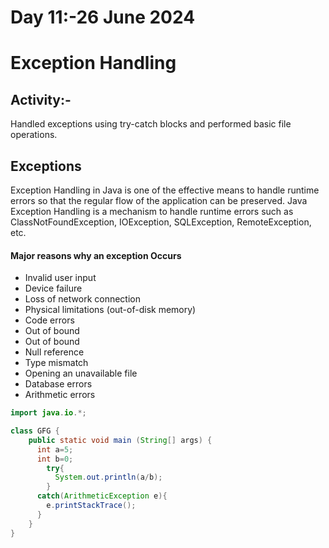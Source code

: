 # Day 11:-26 June 2024

# Exception Handling

## Activity:-
Handled exceptions using try-catch blocks and performed basic file operations.

## Exceptions
Exception Handling in Java is one of the effective means to handle runtime errors so that the regular flow of the application can be preserved. Java Exception Handling is a mechanism to handle runtime errors such as ClassNotFoundException, IOException, SQLException, RemoteException, etc.
#### Major reasons why an exception Occurs
<ul>
    <li>Invalid user input</li>
    <li>Device failure</li>
    <li>Loss of network connection</li>
    <li>Physical limitations (out-of-disk memory)</li>
    <li>Code errors</li>
    <li>Out of bound</li>
    <li>Out of bound</li>
    <li>Null reference</li>
    <li>Type mismatch</li>
    <li>Opening an unavailable file</li>
    <li>Database errors</li>
    <li>Arithmetic errors</li>
</ul>

```java
import java.io.*;

class GFG {
    public static void main (String[] args) {
      int a=5;
      int b=0;
        try{
          System.out.println(a/b);
        }
      catch(ArithmeticException e){
        e.printStackTrace();
      }
    }
}
```